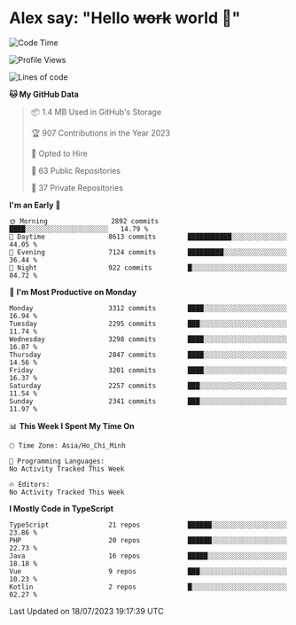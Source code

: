 # Alex say: "Hello ~~work~~ world 🐾"

<!--START_SECTION:waka-->
![Code Time](http://img.shields.io/badge/Code%20Time-839%20hrs%205%20mins-blue)

![Profile Views](http://img.shields.io/badge/Profile%20Views-0-blue)

![Lines of code](https://img.shields.io/badge/From%20Hello%20World%20I%27ve%20Written-41.0%20million%20lines%20of%20code-blue)

**🐱 My GitHub Data** 

> 📦 1.4 MB Used in GitHub's Storage 
 > 
> 🏆 907 Contributions in the Year 2023
 > 
> 💼 Opted to Hire
 > 
> 📜 63 Public Repositories 
 > 
> 🔑 37 Private Repositories 
 > 
**I'm an Early 🐤** 

```text
🌞 Morning                2892 commits        ████░░░░░░░░░░░░░░░░░░░░░   14.79 % 
🌆 Daytime                8613 commits        ███████████░░░░░░░░░░░░░░   44.05 % 
🌃 Evening                7124 commits        █████████░░░░░░░░░░░░░░░░   36.44 % 
🌙 Night                  922 commits         █░░░░░░░░░░░░░░░░░░░░░░░░   04.72 % 
```
📅 **I'm Most Productive on Monday** 

```text
Monday                   3312 commits        ████░░░░░░░░░░░░░░░░░░░░░   16.94 % 
Tuesday                  2295 commits        ███░░░░░░░░░░░░░░░░░░░░░░   11.74 % 
Wednesday                3298 commits        ████░░░░░░░░░░░░░░░░░░░░░   16.87 % 
Thursday                 2847 commits        ████░░░░░░░░░░░░░░░░░░░░░   14.56 % 
Friday                   3201 commits        ████░░░░░░░░░░░░░░░░░░░░░   16.37 % 
Saturday                 2257 commits        ███░░░░░░░░░░░░░░░░░░░░░░   11.54 % 
Sunday                   2341 commits        ███░░░░░░░░░░░░░░░░░░░░░░   11.97 % 
```


📊 **This Week I Spent My Time On** 

```text
🕑︎ Time Zone: Asia/Ho_Chi_Minh

💬 Programming Languages: 
No Activity Tracked This Week

🔥 Editors: 
No Activity Tracked This Week
```

**I Mostly Code in TypeScript** 

```text
TypeScript               21 repos            ██████░░░░░░░░░░░░░░░░░░░   23.86 % 
PHP                      20 repos            ██████░░░░░░░░░░░░░░░░░░░   22.73 % 
Java                     16 repos            █████░░░░░░░░░░░░░░░░░░░░   18.18 % 
Vue                      9 repos             ███░░░░░░░░░░░░░░░░░░░░░░   10.23 % 
Kotlin                   2 repos             █░░░░░░░░░░░░░░░░░░░░░░░░   02.27 % 
```




 Last Updated on 18/07/2023 19:17:39 UTC
<!--END_SECTION:waka-->
